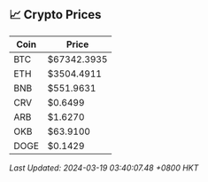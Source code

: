 ## 📈 Crypto Prices

| Coin | Price |
| ---- | ----- |
| BTC | $67342.3935 |
| ETH | $3504.4911 |
| BNB | $551.9631 |
| CRV | $0.6499 |
| ARB | $1.6270 |
| OKB | $63.9100 |
| DOGE | $0.1429 |

_Last Updated: 2024-03-19 03:40:07.48 +0800 HKT_